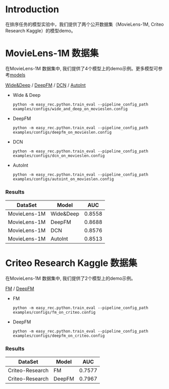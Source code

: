# Introduction

在排序任务的模型实验中，我们提供了两个公开数据集（MovieLens-1M, Criteo Research Kaggle）的模型demo。

# MovieLens-1M 数据集

在MovieLens-1M 数据集中, 我们提供了4个模型上的demo示例。更多模型可参考[models](../../docs/source/models/)

[Wide&Deep](wide_and_deep.md) / [DeepFM](deepfm.md) / [DCN](dcn.md) / [AutoInt](din.md)

- Wide & Deep

  `python -m easy_rec.python.train_eval --pipeline_config_path examples/configs/wide_and_deep_on_movieslen.config `

- DeepFM

  `python -m easy_rec.python.train_eval --pipeline_config_path examples/configs/deepfm_on_movieslen.config `

- DCN

  `python -m easy_rec.python.train_eval --pipeline_config_path examples/configs/dcn_on_movieslen.config `

- AutoInt

  `python -m easy_rec.python.train_eval --pipeline_config_path examples/configs/autoint_on_movieslen.config `

### Results

| DataSet      | Model     | AUC    |
| ------------ | --------- | ------ |
| MovieLens-1M | Wide&Deep | 0.8558 |
| MovieLens-1M | DeepFM    | 0.8688 |
| MovieLens-1M | DCN       | 0.8576 |
| MovieLens-1M | AutoInt   | 0.8513 |

# Criteo Research Kaggle 数据集

在MovieLens-1M 数据集中, 我们提供了2个模型上的demo示例。

[FM](fm.md) / [DeepFM](deepfm.md)

- FM

  `python -m easy_rec.python.train_eval --pipeline_config_path examples/configs/fm_on_criteo.config`

- DeepFM

  `python -m easy_rec.python.train_eval --pipeline_config_path examples/configs/deepfm_on_criteo.config`

### Results

| DataSet         | Model  | AUC    |
| --------------- | ------ | ------ |
| Criteo-Research | FM     | 0.7577 |
| Criteo-Research | DeepFM | 0.7967 |

